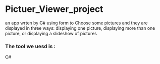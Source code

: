 # Pictuer_Viewer_project
an app wrten by C# using form to Choose some pictures and they are displayed in three ways: displaying one picture, displaying more than one picture, or displaying a slideshow of pictures 
### The tool we uesd is : 
C#
